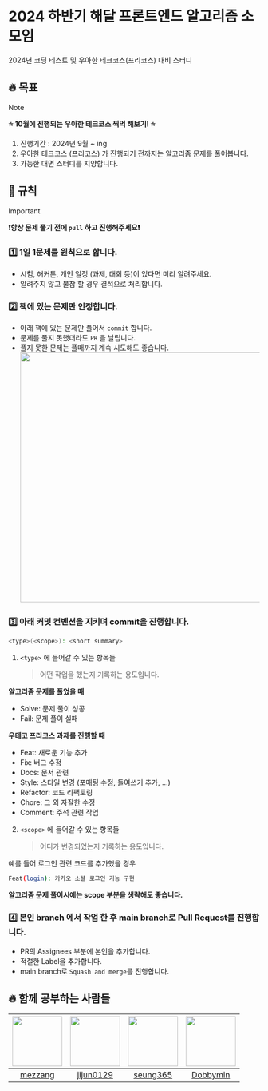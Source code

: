 # 2024 하반기 해달 프론트엔드 알고리즘 소모임

2024년 코딩 테스트 및 우아한 테크코스(프리코스) 대비 스터디

## 🔥 목표

> [!NOTE]
>
> **⭐️ 10월에 진행되는 우아한 테크코스 찍먹 해보기! ⭐️**
>
> 1. 진행기간 : 2024년 9월 ~ ing
> 2. 우아한 테크코스 (프리코스) 가 진행되기 전까지는 알고리즘 문제를 풀어봅니다.
> 3. 가능한 대면 스터디를 지양합니다.

## 📌 규칙

> [!IMPORTANT]
>
> **❗️항상 문제 풀기 전에 `pull` 하고 진행해주세요❗️**

### 1️⃣ 1일 1문제를 원칙으로 합니다.

- 시험, 해커톤, 개인 일정 (과제, 대회 등)이 있다면 미리 알려주세요.
- 알려주지 않고 불참 할 경우 결석으로 처리합니다.

### 2️⃣ 책에 있는 문제만 인정합니다.

- 아래 책에 있는 문제만 풀어서 `commit` 합니다.
- 문제를 풀지 못했더라도 `PR` 을 날립니다.
- 풀지 못한 문제는 풀때까지 계속 시도해도 좋습니다.
  <br />
  <img src="https://github.com/user-attachments/assets/09abb242-f629-4763-8fe7-6d3ee27838e6" width=500 />

### 3️⃣ 아래 커밋 컨벤션을 지키며 commit을 진행합니다.

```bash
<type>(<scope>): <short summary>
```

1. `<type>` 에 들어갈 수 있는 항목들
   > 어떤 작업을 했는지 기록하는 용도입니다.

**알고리즘 문제를 풀었을 때**

- Solve: 문제 풀이 성공
- Fail: 문제 풀이 실패

**우테코 프리코스 과제를 진행할 때**

- Feat: 새로운 기능 추가
- Fix: 버그 수정
- Docs: 문서 관련
- Style: 스타일 변경 (포매팅 수정, 들여쓰기 추가, …)
- Refactor: 코드 리팩토링
- Chore: 그 외 자잘한 수정
- Comment: 주석 관련 작업

2. `<scope>` 에 들어갈 수 있는 항목들
   > 어디가 변경되었는지 기록하는 용도입니다.

예를 들어 로그인 관련 코드를 추가했을 경우

```bash
Feat(login): 카카오 소셜 로그인 기능 구현
```

**알고리즘 문제 풀이시에는 scope 부분을 생략해도 좋습니다.**

### 4️⃣ 본인 branch 에서 작업 한 후 main branch로 Pull Request를 진행합니다.

- PR의 Assignees 부분에 본인을 추가합니다.
- 적절한 Label을 추가합니다.
- main branch로 `Squash and merge`를 진행합니다.

## 🔥 함께 공부하는 사람들

| [<img src="https://github.com/mezzang.png" width="100px">](https://github.com/mezzang) | [<img src="https://github.com/jijun0129.png" width="100px">](https://github.com/jijun0129) | [<img src="https://github.com/seung365.png" width="100px">](https://github.com/seung365) | [<img src="https://github.com/Dobbymin.png" width="100px">](https://github.com/Dobbymin) |
| :------------------------------------------------------------------------------------: | :----------------------------------------------------------------------------------------: | :--------------------------------------------------------------------------------------: | :--------------------------------------------------------------------------------------: |
|                         [mezzang](https://github.com/mezzang)                          |                         [jijun0129](https://github.com/jijun0129)                          |                         [seung365](https://github.com/seung365)                          |                         [Dobbymin](https://github.com/Dobbymin)                          |
